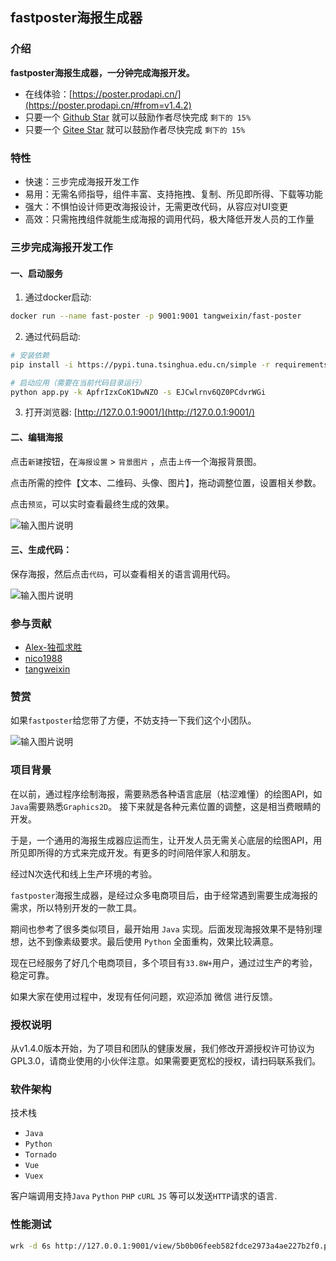 ## fastposter海报生成器

### 介绍

**fastposter海报生成器，一分钟完成海报开发。**

- 在线体验：[https://poster.prodapi.cn/](https://poster.prodapi.cn/#from=v1.4.2)
- 只要一个 [Github Star](https://github.com/psoho/fast-poster) 就可以鼓励作者尽快完成 `剩下的 15%`
- 只要一个 [Gitee Star](https://gitee.com/psoho/fast-poster) 就可以鼓励作者尽快完成 `剩下的 15%`

### 特性

- 快速：三步完成海报开发工作
- 易用：无需名师指导，组件丰富、支持拖拽、复制、所见即所得、下载等功能
- 强大：不惧怕设计师更改海报设计，无需更改代码，从容应对UI变更
- 高效：只需拖拽组件就能生成海报的调用代码，极大降低开发人员的工作量

### 三步完成海报开发工作

#### 一、启动服务

1. 通过docker启动:
```bash
docker run --name fast-poster -p 9001:9001 tangweixin/fast-poster
```

2. 通过代码启动:

```bash
# 安装依赖 
pip install -i https://pypi.tuna.tsinghua.edu.cn/simple -r requirements.txt

# 启动应用（需要在当前代码目录运行）
python app.py -k ApfrIzxCoK1DwNZO -s EJCwlrnv6QZ0PCdvrWGi
```

3.  打开浏览器: [http://127.0.0.1:9001/](http://127.0.0.1:9001/)

#### 二、编辑海报

点击`新建`按钮，在`海报设置` > `背景图⽚` ，点击`上传`⼀个海报背景图。

点击所需的控件【⽂本、⼆维码、头像、图⽚】，拖动调整位置，设置相关参数。

点击`预览`，可以实时查看最终⽣成的效果。

![输入图片说明](https://fastposter.oss-cn-shanghai.aliyuncs.com/v1.4.0/WX20210707-232649%402x.png)

#### 三、生成代码：

保存海报，然后点击`代码`，可以查看相关的语言调⽤代码。

![输入图片说明](https://fastposter.oss-cn-shanghai.aliyuncs.com/v1.4.0/WX20210707-232717%402x.png)


### 参与贡献

* [Alex-独孤求胜](https://gitee.com/sunlightcs)
* [nico1988](https://gitee.com/nico1988)
* [tangweixin](https://gitee.com/tangweixin)

### 赞赏

如果`fastposter`给您带了方便，不妨支持一下我们这个小团队。

![输入图片说明](https://fastposter.oss-cn-shanghai.aliyuncs.com/v1.4.0/%E6%8D%90%E8%B5%A0.jpg)

### 项目背景

在以前，通过程序绘制海报，需要熟悉各种语言底层（枯涩难懂）的绘图API，如`Java`需要熟悉`Graphics2D`。 接下来就是各种元素位置的调整，这是相当费眼睛的开发。

于是，一个通用的海报生成器应运而生，让开发人员无需关心底层的绘图API，用所见即所得的方式来完成开发。有更多的时间陪伴家人和朋友。

经过N次迭代和线上生产环境的考验。

`fastposter`海报生成器，是经过众多电商项⽬后，由于经常遇到需要⽣成海报的需求，所以特别开发的⼀款⼯具。

期间也参考了很多类似项⽬，最开始⽤ `Java` 实现。后⾯发现海报效果不是特别理想，达不到像素级要求。最后使⽤ `Python` 全⾯重构，效果⽐较满意。

现在已经服务了好⼏个电商项⽬，多个项⽬有`33.8W+`⽤户，通过过⽣产的考验，稳定可靠。

如果⼤家在使⽤过程中，发现有任何问题，欢迎添加 微信 进⾏反馈。

### 授权说明

从v1.4.0版本开始，为了项目和团队的健康发展，我们修改开源授权许可协议为GPL3.0，请商业使用的小伙伴注意。如果需要更宽松的授权，请扫码联系我们。

### 软件架构

技术栈
* `Java`
* `Python`
* `Tornado`
* `Vue`
* `Vuex`

客户端调用支持`Java` `Python` `PHP` `cURL` `JS` 等可以发送`HTTP`请求的语言.

### 性能测试

```bash
wrk -d 6s http://127.0.0.1:9001/view/5b0b06feeb582fdce2973a4ae227b2f0.png
```